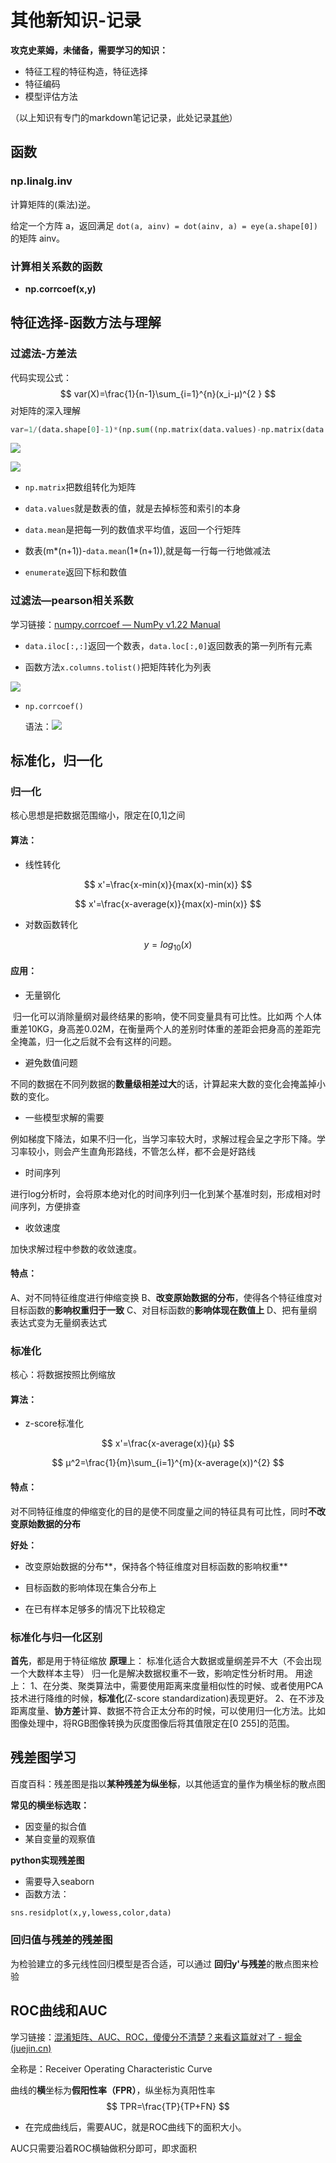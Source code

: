 # 其他新知识-记录

**攻克史莱姆，未储备，需要学习的知识：**

- 特征工程的特征构造，特征选择
- 特征编码
- 模型评估方法



（以上知识有专门的markdown笔记记录，此处记录<u>其他</u>）

## 函数

### np.linalg.inv

计算矩阵的(乘法)逆。

给定一个方阵 a，返回满足 `dot(a, ainv) = dot(ainv, a) = eye(a.shape[0])` 的矩阵 ainv。



### 计算相关系数的函数

- **np.corrcoef(x,y)**





## 特征选择-函数方法与理解

### 过滤法-方差法

代码实现公式：
$$
var(X)=\frac{1}{n-1}\sum_{i=1}^{n}(x_i-μ)^{2
}
$$
对矩阵的深入理解

```python
var=1/(data.shape[0]-1)*(np.sum((np.matrix(data.values)-np.matrix(data.mean()))**2))
```

![](https://s1.ax1x.com/2022/03/20/qZS5ND.png)

![](https://s1.ax1x.com/2022/03/20/qZSLut.png)

- `np.matrix`把数组转化为矩阵
- `data.values`就是数表的值，就是去掉标签和索引的本身
- `data.mean`是把每一列的数值求平均值，返回一个行矩阵
- 数表(m*(n+1))-`data.mean`(1*(n+1)),就是每一行每一行地做减法

- `enumerate`返回下标和数值





### 过滤法—pearson相关系数

学习链接：[numpy.corrcoef — NumPy v1.22 Manual](https://numpy.org/doc/stable/reference/generated/numpy.corrcoef.html)



- `data.iloc[:,:]`返回一个数表，`data.loc[:,0]`返回数表的第一列所有元素

- 函数方法`x.columns.tolist()`把矩阵转化为列表

![](https://s1.ax1x.com/2022/03/20/qZicmn.png)

- `np.corrcoef()`

   语法：![](https://s1.ax1x.com/2022/03/20/qZFY3F.png)

## 标准化，归一化

### 归一化

核心思想是把数据范围缩小，限定在[0,1]之间

#### **算法：**

- 线性转化

$$
x'=\frac{x-min(x)}{max(x)-min(x)}
$$

$$
x'=\frac{x-average(x)}{max(x)-min(x)}
$$



- 对数函数转化

$$
y=log_{10}(x)
$$

#### **应用：**

- 无量钢化

​    归一化可以消除量纲对最终结果的影响，使不同变量具有可比性。比如两    个人体重差10KG，身高差0.02M，在衡量两个人的差别时体重的差距会把身高的差距完全掩盖，归一化之后就不会有这样的问题。

- 避免数值问题

​    不同的数据在不同列数据的**数量级相差过大**的话，计算起来大数的变化会掩盖掉小数的变化。

- 一些模型求解的需要

例如梯度下降法，如果不归一化，当学习率较大时，求解过程会呈之字形下降。学习率较小，则会产生直角形路线，不管怎么样，都不会是好路线

- 时间序列

进行log分析时，会将原本绝对化的时间序列归一化到某个基准时刻，形成相对时间序列，方便排查

- 收敛速度

加快求解过程中参数的收敛速度。

#### **特点：**

A、对不同特征维度进行伸缩变换
B、**改变原始数据的分布**，使得各个特征维度对目标函数的**影响权重归于一致**
C、对目标函数的**影响体现在数值上**
D、把有量纲表达式变为无量纲表达式



### 标准化

核心：将数据按照比例缩放

#### 算法：

- z-score标准化

$$
x'=\frac{x-average(x)}{μ}
$$

$$
μ^2=\frac{1}{m}\sum_{i=1}^{m}(x-average(x))^{2}
$$

#### 特点：

对不同特征维度的伸缩变化的目的是使不同度量之间的特征具有可比性，同时**不改变原始数据的分布**



**好处：**

- 改变原始数据的分布**，保持各个特征维度对目标函数的影响权重**

- 目标函数的影响体现在集合分布上
- 在已有样本足够多的情况下比较稳定



### 标准化与归一化区别

**首先**，都是用于特征缩放
**原理**上：
标准化适合大数据或量纲差异不大（不会出现一个大数样本主导）
归一化是解决数据权重不一致，影响定性分析时用。
用途上：
1、在分类、聚类算法中，需要使用距离来度量相似性的时候、或者使用PCA技术进行降维的时候，**标准化**(Z-score standardization)表现更好。
2、在不涉及距离度量、**协方差**计算、数据不符合正太分布的时候，可以使用归一化方法。比如图像处理中，将RGB图像转换为灰度图像后将其值限定在[0 255]的范围。





## 残差图学习

百度百科：残差图是指以**某种残差为纵坐标**，以其他适宜的量作为横坐标的散点图



**常见的横坐标选取：**

- 因变量的拟合值
- 某自变量的观察值



**python实现残差图**

- 需要导入seaborn
- 函数方法：

```python
sns.residplot(x,y,lowess,color,data)
```





### 回归值与残差的残差图

为检验建立的多元线性回归模型是否合适，可以通过 **回归y'**与**残差**的散点图来检验



## ROC曲线和AUC

学习链接：[混淆矩阵、AUC、ROC，傻傻分不清楚？来看这篇就对了 - 掘金 (juejin.cn)](https://juejin.cn/post/6844904144541581319)



全称是：Receiver Operating Characteristic Curve

曲线的**横**坐标为**假阳性率（FPR）**，纵坐标为真阳性率
$$
TPR=\frac{TP}{TP+FN}
$$

- 在完成曲线后，需要AUC，就是ROC曲线下的面积大小。



AUC只需要沿着ROC横轴做积分即可，即求面积


